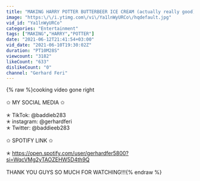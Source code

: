 ```yaml
---
title: "MAKING HARRY POTTER BUTTERBEER ICE CREAM (actually really good)"
image: "https:\/\/i.ytimg.com\/vi\/Ya1lnWyURCo\/hqdefault.jpg"
vid_id: "Ya1lnWyURCo"
categories: "Entertainment"
tags: ["MAKING","HARRY","POTTER"]
date: "2021-06-12T21:41:54+03:00"
vid_date: "2021-06-10T19:30:02Z"
duration: "PT10M28S"
viewcount: "3182"
likeCount: "633"
dislikeCount: "0"
channel: "Gerhard Feri"
---
```

{% raw %}cooking video gone right<br /><br />✩ MY SOCIAL MEDIA ✩<br /><br />✭ TikTok: @baddieb283<br />✭ instagram: @gerhardferi<br />✭ Twitter: @baddieeb283<br /><br />✩ SPOTIFY LINK ✩<br /><br />✭ <a rel="nofollow" target="blank" href="https://open.spotify.com/user/gerhardfer5800?si=WqcVMg2yTAOZEHW5D4th9Q">https://open.spotify.com/user/gerhardfer5800?si=WqcVMg2yTAOZEHW5D4th9Q</a><br /><br />THANK YOU GUYS SO MUCH FOR WATCHING!!!{% endraw %}
